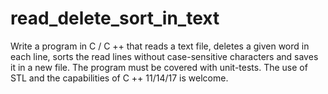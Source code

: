 # read_delete_sort_in_text
Write a program in C / C ++ that reads a text file, deletes a given word in each line, sorts the read lines without case-sensitive characters and saves it in a new file. The program must be covered with unit-tests. The use of STL and the capabilities of C ++ 11/14/17 is welcome.
